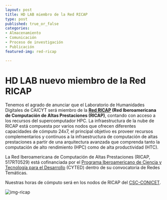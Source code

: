 ```yaml
---
layout: post
title: HD LAB miembro de la Red RICAP
type: post
published: true_or_false
categories:
- Almacenamiento
- Comunicación
- Proceso de investigación
- Publicación
featured-img: red-ricap

---
```


# HD LAB nuevo miembro de la Red RICAP

Tenemos el agrado de anunciar que el Laboratorio de Humanidades Digitales de CAICYT será miembro de la **<a href="http://www.red-ricap.org/" target="_blank">Red RICAP</a> (Red Iberoamericana de Computación de Altas Prestaciones (RICAP)**, contando con acceso a los recursos del supercomputador HPC. La infraestructura de la nube de RICAP está compuesta por varios nodos que ofrecen diferentes capacidades de cómputo 24x7, el principal objetivo es proveer recursos complementarios y continuos a la infraestructura de computación de altas prestaciones a partir de una arquitectura avanzada que comprenda tanto la computación de alto rendimiento (HPC) como de alta productividad (HTC). 

La Red Iberoamericana de Computación de Altas Prestaciones (RICAP, 517RT0529) está cofinanciada por el <a href="http://www.cyted.org/" target="_blank">Programa Iberoamericano de Ciencia y Tecnología para el Desarrollo</a> (CYTED) dentro de su convocatoria de Redes Temáticas.

Nuestras horas de cómputo será en los nodos de RICAP del <a href="https://csc.conicet.gov.ar/" target="_blank">CSC-CONICET</a>.

![img-ricap](/assets/img/posts/CONVOCATORIA-hpc_mini.jpg)



